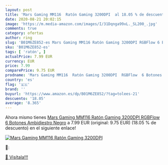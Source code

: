 ```yaml
---
layout: post
title: 'Mars Gaming MM116  Ratón Gaming 3200DPI  al 18.05 % de descuento'
date: 2020-08-21 20:02:15
image: 'https://m.media-amazon.com/images/I/31Dqnga99xL._SL200_.jpg'
comments: true
category: ofertas
author: ring
slug: 'B01M6ZE852-es Mars Gaming MM116 Ratón Gaming 3200DPI RGBFlow 6 Botones...'
sku: 'B01M6ZE852-es'
tags: [ 'ratón', ]
actualPrice: 7.99 EUR
currency: EUR
price: 7.99
comparePrice: 9.75 EUR
prodname: 'Mars Gaming MM116  Ratón Gaming 3200DPI  RGBFlow  6 Botones  Ambidiestro  Negro'
country: 'es'
flag: '🇪🇸'
brand: ''
buyurl: 'https://www.amazon.es/dp/B01M6ZE852/?tag=tolees-21'
descuento: '18.05'
average: '8.365'
---
```


Ahora mismo tienes [Mars Gaming MM116  Ratón Gaming 3200DPI  RGBFlow  6 Botones  Ambidiestro  Negro](https://www.amazon.es/dp/B01M6ZE852/?tag=tolees-21) a 7.99 EUR (original: 9.75 EUR) (18.05 %  de descuento) en el siguiente enlace!

[![Mars Gaming MM116  Ratón Gaming 3200DPI ](https://m.media-amazon.com/images/I/31Dqnga99xL._SL200_.jpg)](https://www.amazon.es/dp/B01M6ZE852/?tag=tolees-21)

🔎:


[🛒 Visítala!!!](https://www.amazon.es/dp/B01M6ZE852/?tag=tolees-21)

